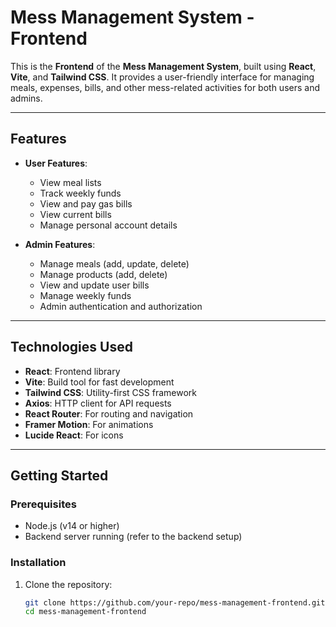 # Mess Management System - Frontend

This is the **Frontend** of the **Mess Management System**, built using **React**, **Vite**, and **Tailwind CSS**. It provides a user-friendly interface for managing meals, expenses, bills, and other mess-related activities for both users and admins.

---

## **Features**
- **User Features**:
  - View meal lists
  - Track weekly funds
  - View and pay gas bills
  - View current bills
  - Manage personal account details

- **Admin Features**:
  - Manage meals (add, update, delete)
  - Manage products (add, delete)
  - View and update user bills
  - Manage weekly funds
  - Admin authentication and authorization

---

## **Technologies Used**
- **React**: Frontend library
- **Vite**: Build tool for fast development
- **Tailwind CSS**: Utility-first CSS framework
- **Axios**: HTTP client for API requests
- **React Router**: For routing and navigation
- **Framer Motion**: For animations
- **Lucide React**: For icons

---

## **Getting Started**

### **Prerequisites**
- Node.js (v14 or higher)
- Backend server running (refer to the backend setup)

### **Installation**
1. Clone the repository:
   ```bash
   git clone https://github.com/your-repo/mess-management-frontend.git
   cd mess-management-frontend
   